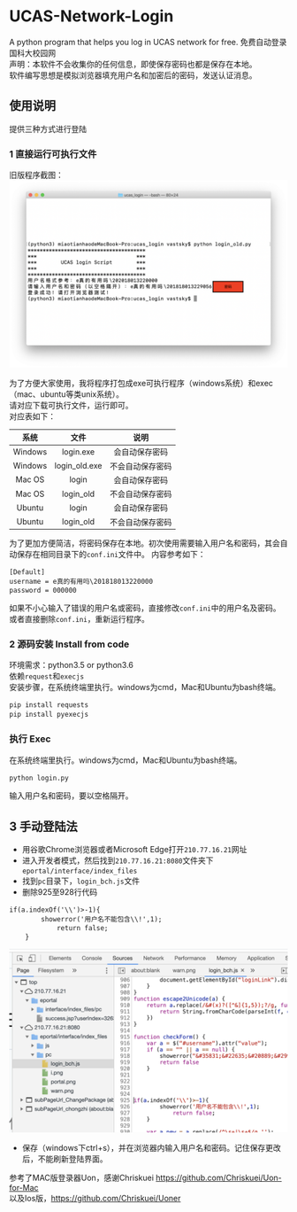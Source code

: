 # UCAS-Network-Login
A python program that helps you log in UCAS network for free. 免费自动登录国科大校园网 <br/>
声明：本软件不会收集你的任何信息，即使保存密码也都是保存在本地。<br/>
软件编写思想是模拟浏览器填充用户名和加密后的密码，发送认证消息。
## 使用说明
提供三种方式进行登陆

### 1 直接运行可执行文件

旧版程序截图：
![avatar](screenshot2.png)

为了方便大家使用，我将程序打包成exe可执行程序（windows系统）和exec（mac、ubuntu等类unix系统）。<br/>
请对应下载可执行文件，运行即可。<br/>
对应表如下：

| 系统 | 文件 | 说明 |
| :------: | :------: | :------: |
| Windows | login.exe | 会自动保存密码 |
| Windows | login_old.exe | 不会自动保存密码 |
| Mac OS | login | 会自动保存密码 |
| Mac OS | login_old | 不会自动保存密码 |
| Ubuntu | login | 会自动保存密码 |
| Ubuntu | login_old | 不会自动保存密码 |


为了更加方便简洁，将密码保存在本地。初次使用需要输入用户名和密码，其会自动保存在相同目录下的`conf.ini`文件中。
内容参考如下：

```editorconfig
[Default]
username = e真的有用吗\201818013220000
password = 000000
```
如果不小心输入了错误的用户名或密码，直接修改`conf.ini`中的用户名及密码。或者直接删除`conf.ini`，重新运行程序。
### 2 源码安装 Install from code
环境需求：python3.5 or python3.6<br/>
依赖`request`和`execjs`<br/>
安装步骤，在系统终端里执行。windows为cmd，Mac和Ubuntu为bash终端。
```bash
pip install requests
pip install pyexecjs
```
### 执行 Exec
在系统终端里执行。windows为cmd，Mac和Ubuntu为bash终端。
```bash
python login.py
```
输入用户名和密码，要以空格隔开。

## 3 手动登陆法
* 用谷歌Chrome浏览器或者Microsoft Edge打开`210.77.16.21`网址
* 进入开发者模式，然后找到`210.77.16.21:8080`文件夹下`eportal/interface/index_files`
* 找到`pc`目录下，`login_bch.js`文件
* 删除925至928行代码
```
if(a.indexOf('\\')>-1){
  		showerror('用户名不能包含\\!',1);
			return false;
  	}
```
![avatar](screen.png)
* 保存（windows下ctrl+s），并在浏览器内输入用户名和密码。记住保存更改后，不能刷新登陆界面。

参考了MAC版登录器Uon，感谢Chriskuei
https://github.com/Chriskuei/Uon-for-Mac <br/>
以及Ios版，https://github.com/Chriskuei/Uoner


